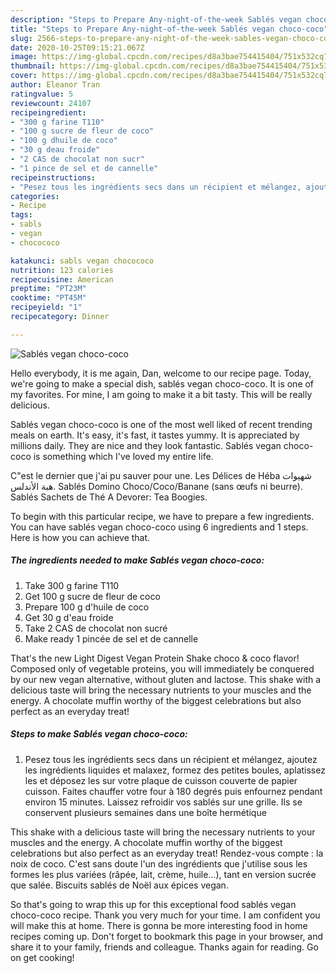 ```yaml
---
description: "Steps to Prepare Any-night-of-the-week Sablés vegan choco-coco"
title: "Steps to Prepare Any-night-of-the-week Sablés vegan choco-coco"
slug: 2566-steps-to-prepare-any-night-of-the-week-sables-vegan-choco-coco
date: 2020-10-25T09:15:21.067Z
image: https://img-global.cpcdn.com/recipes/d8a3bae754415404/751x532cq70/sables-vegan-choco-coco-photo-principale-de-la-recette.jpg
thumbnail: https://img-global.cpcdn.com/recipes/d8a3bae754415404/751x532cq70/sables-vegan-choco-coco-photo-principale-de-la-recette.jpg
cover: https://img-global.cpcdn.com/recipes/d8a3bae754415404/751x532cq70/sables-vegan-choco-coco-photo-principale-de-la-recette.jpg
author: Eleanor Tran
ratingvalue: 5
reviewcount: 24107
recipeingredient:
- "300 g farine T110"
- "100 g sucre de fleur de coco"
- "100 g dhuile de coco"
- "30 g deau froide"
- "2 CAS de chocolat non sucr"
- "1 pince de sel et de cannelle"
recipeinstructions:
- "Pesez tous les ingrédients secs dans un récipient et mélangez, ajoutez les ingrédients liquides et malaxez, formez des petites boules, aplatissez les et déposez les sur votre plaque de cuisson couverte de papier cuisson. Faites chauffer votre four à 180 degrés puis enfournez pendant environ 15 minutes. Laissez refroidir vos sablés sur une grille. Ils se conservent plusieurs semaines dans une boîte hermétique"
categories:
- Recipe
tags:
- sabls
- vegan
- chocococo

katakunci: sabls vegan chocococo 
nutrition: 123 calories
recipecuisine: American
preptime: "PT23M"
cooktime: "PT45M"
recipeyield: "1"
recipecategory: Dinner

---
```



![Sablés vegan choco-coco](https://img-global.cpcdn.com/recipes/d8a3bae754415404/751x532cq70/sables-vegan-choco-coco-photo-principale-de-la-recette.jpg)

Hello everybody, it is me again, Dan, welcome to our recipe page. Today, we're going to make a special dish, sablés vegan choco-coco. It is one of my favorites. For mine, I am going to make it a bit tasty. This will be really delicious.

Sablés vegan choco-coco is one of the most well liked of recent trending meals on earth. It's easy, it's fast, it tastes yummy. It is appreciated by millions daily. They are nice and they look fantastic. Sablés vegan choco-coco is something which I've loved my entire life.

C&#34;est le dernier que j&#39;ai pu sauver pour une. Les Délices de Héba شهيوات هبة الأندلس. Sablés Domino Choco/Coco/Banane (sans œufs ni beurre). Sablés Sachets de Thé A Devorer: Tea Boogies.


To begin with this particular recipe, we have to prepare a few ingredients. You can have sablés vegan choco-coco using 6 ingredients and 1 steps. Here is how you can achieve that.

<!--inarticleads1-->

##### The ingredients needed to make Sablés vegan choco-coco:

1. Take 300 g farine T110
1. Get 100 g sucre de fleur de coco
1. Prepare 100 g d&#39;huile de coco
1. Get 30 g d&#39;eau froide
1. Take 2 CAS de chocolat non sucré
1. Make ready 1 pincée de sel et de cannelle


That&#39;s the new Light Digest Vegan Protein Shake choco &amp; coco flavor! Composed only of vegetable proteins, you will immediately be conquered by our new vegan alternative, without gluten and lactose. This shake with a delicious taste will bring the necessary nutrients to your muscles and the energy. A chocolate muffin worthy of the biggest celebrations but also perfect as an everyday treat! 

<!--inarticleads2-->

##### Steps to make Sablés vegan choco-coco:

1. Pesez tous les ingrédients secs dans un récipient et mélangez, ajoutez les ingrédients liquides et malaxez, formez des petites boules, aplatissez les et déposez les sur votre plaque de cuisson couverte de papier cuisson. Faites chauffer votre four à 180 degrés puis enfournez pendant environ 15 minutes. Laissez refroidir vos sablés sur une grille. Ils se conservent plusieurs semaines dans une boîte hermétique


This shake with a delicious taste will bring the necessary nutrients to your muscles and the energy. A chocolate muffin worthy of the biggest celebrations but also perfect as an everyday treat! Rendez-vous compte : la noix de coco. C&#39;est sans doute l&#39;un des ingrédients que j&#39;utilise sous les formes les plus variées (râpée, lait, crème, huile…), tant en version sucrée que salée. Biscuits sablés de Noël aux épices vegan. 

So that's going to wrap this up for this exceptional food sablés vegan choco-coco recipe. Thank you very much for your time. I am confident you will make this at home. There is gonna be more interesting food in home recipes coming up. Don't forget to bookmark this page in your browser, and share it to your family, friends and colleague. Thanks again for reading. Go on get cooking!
